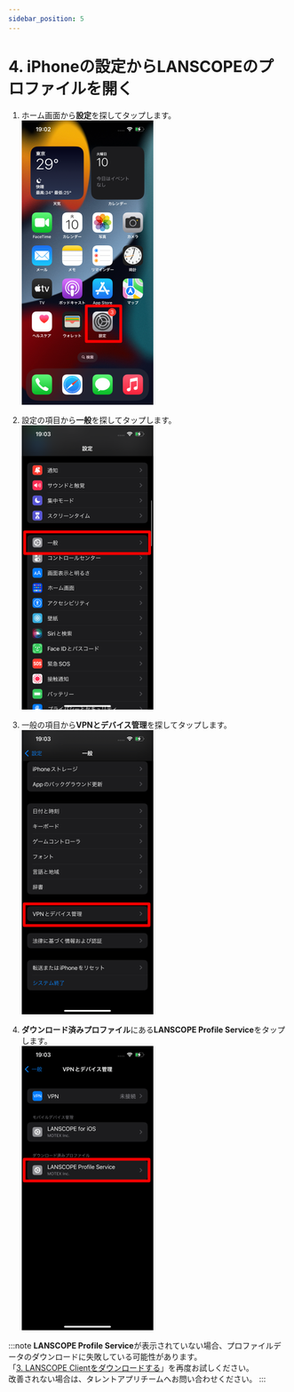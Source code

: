 ```yaml
---
sidebar_position: 5
---
```

# 4. iPhoneの設定からLANSCOPEのプロファイルを開く

1. ホーム画面から**設定**を探してタップします。  
![img_5.png](A/img_5.png)

2. 設定の項目から**一般**を探してタップします。  
![img_6.png](A/img_6.png)

3. 一般の項目から**VPNとデバイス管理**を探してタップします。  
![img_7.png](A/img_7.png)

4. **ダウンロード済みプロファイル**にある**LANSCOPE Profile Service**をタップします。  
![img_8.png](A/img_8.png)

:::note
**LANSCOPE Profile Service**が表示されていない場合、プロファイルデータのダウンロードに失敗している可能性があります。  
「[3. LANSCOPE Clientをダウンロードする](download-lanscope-client.md)」を再度お試しください。  
改善されない場合は、タレントアプリチームへお問い合わせください。
:::